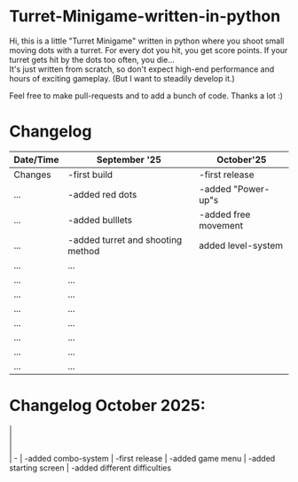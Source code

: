 # Turret-Minigame-written-in-python
Hi, this is a little "Turret Minigame" written in python where you shoot small moving dots with a turret. For every dot you hit, you get score points. If your turret gets hit by the dots too often, you die...  
It's just written from scratch, so don't expect high-end performance and hours of exciting gameplay. 
(But I want to steadily develop it.)

Feel free to make pull-requests and to add a bunch of code. Thanks a lot :)

# Changelog

| Date/Time | September '25 | October'25 |
| --- | --- | --- |
| Changes |   -first build | -first release 
| ...     |-added red dots | -added "Power-up"s 
| ...     |-added bulllets | -added free movement 
| ...     |-added turret and shooting method | added level-system
| ...     | ...     | 
| ...     | ...     | 
| ...     | ...     |  
| ...     | ...     |  
| ...     | ...     | 
| ...     | ...     |  
| ...     | ...     | 
| ...     | ...     |  




# Changelog October 2025:

|   
|   
|   
|   - 
|   -added combo-system 
|   -first release 
|   -added game menu 
|   -added starting screen
|   -added different difficulties

  
